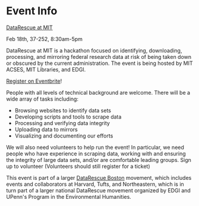 # Event Info

[DataRescue at MIT](https://www.facebook.com/events/1625484311094707)

Feb 18th, 37-252, 8:30am-5pm

DataRescue at MIT is a hackathon focused on identifying, downloading, processing, and mirroring federal research data at risk of being taken down or obscured by the current administration. The event is being hosted by MIT ACSES, MIT Libraries, and EDGI. 

[Register on Eventbrite](https://www.eventbrite.com/e/datarescue-boston-at-mit-tickets-31647096317)!

People with all levels of technical background are welcome. There will be a wide array of tasks including:
- Browsing websites to identify data sets
- Developing scripts and tools to scrape data
- Processing and verifying data integrity
- Uploading data to mirrors
- Visualizing and documenting our efforts

We will also need volunteers to help run the event! In particular, we need people who have experience in scraping data, working with and ensuring the integrity of large data sets, and/or are comfortable leading groups. 
Sign up to volunteer (Volunteers should still register for a ticket)

This event is part of a larger [DataRescue Boston](https://datarescue-boston.github.io) movement, which includes events and collaborators at Harvard, Tufts, and Northeastern, which is in turn part of a larger national DataRescue movement organized by EDGI and UPenn's Program in the Environmental Humanities.
